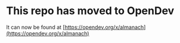 # This repo has moved to OpenDev

It can now be found at [https://opendev.org/x/almanach](https://opendev.org/x/almanach)
